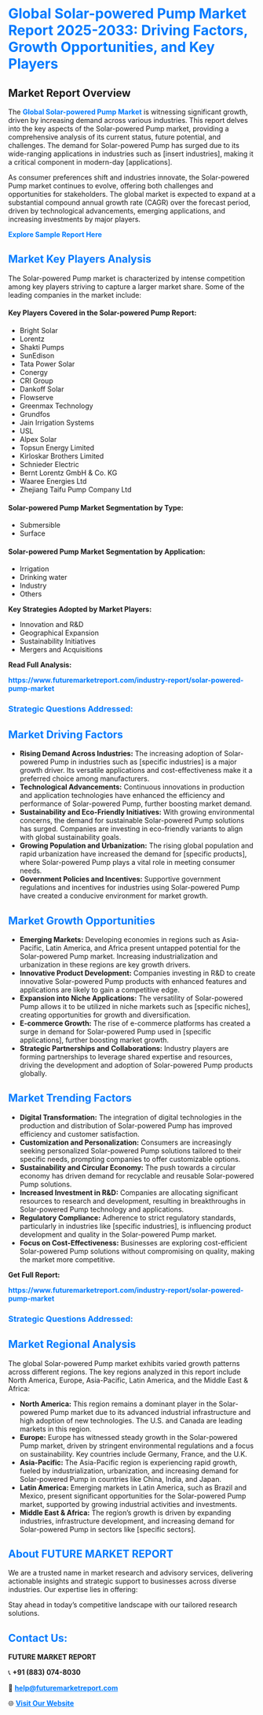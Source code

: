 <h1 style="color: #007BFF;">Global Solar-powered Pump Market Report 2025-2033: Driving Factors, Growth Opportunities, and Key Players</h1>

<section id="overview">
<h2>Market Report Overview</h2>
<p>The <a href="https://www.futuremarketreport.com/industry-report/solar-powered-pump-market" style="color: #007BFF; text-decoration: none;"><strong>Global Solar-powered Pump Market</strong></a> is witnessing significant growth, driven by increasing demand across various industries. This report delves into the key aspects of the Solar-powered Pump market, providing a comprehensive analysis of its current status, future potential, and challenges. The demand for Solar-powered Pump has surged due to its wide-ranging applications in industries such as [insert industries], making it a critical component in modern-day [applications].</p>
<p>As consumer preferences shift and industries innovate, the Solar-powered Pump market continues to evolve, offering both challenges and opportunities for stakeholders. The global market is expected to expand at a substantial compound annual growth rate (CAGR) over the forecast period, driven by technological advancements, emerging applications, and increasing investments by major players.</p>
</section>

<section id="overview">
<p><a href="https://www.futuremarketreport.com/request-sample/reportId=57785" style="color: #007BFF; text-decoration: none;"><strong>Explore Sample Report Here</strong></a></p>
</section>

<section id="key-players">
<h2 style="color: #007BFF;">Market Key Players Analysis</h2>
<p>The Solar-powered Pump market is characterized by intense competition among key players striving to capture a larger market share. Some of the leading companies in the market include:</p>
<h4>Key Players Covered in the Solar-powered Pump Report:</h4>
<ul><li>Bright Solar</li><li>Lorentz</li><li>Shakti Pumps</li><li>SunEdison</li><li>Tata Power Solar</li><li>Conergy</li><li>CRI Group</li><li>Dankoff Solar</li><li>Flowserve</li><li>Greenmax Technology</li><li>Grundfos</li><li>Jain Irrigation Systems</li><li>USL</li><li>Alpex Solar</li><li>Topsun Energy Limited</li><li>Kirloskar Brothers Limited</li><li>Schnieder Electric</li><li>Bernt Lorentz GmbH &amp; Co. KG</li><li>Waaree Energies Ltd</li><li>Zhejiang Taifu Pump Company Ltd</li></ul>
<h4>Solar-powered Pump Market Segmentation by Type:</h4>
<ul><li>Submersible</li><li>Surface</li></ul>

<h4>Solar-powered Pump Market Segmentation by Application:</h4>
<ul><li>Irrigation</li><li>Drinking water</li><li>Industry</li><li>Others</li></ul>
<p><strong>Key Strategies Adopted by Market Players:</strong></p>
<ul>
<li>Innovation and R&D</li>
<li>Geographical Expansion</li>
<li>Sustainability Initiatives</li>
<li>Mergers and Acquisitions</li>
</ul>
</section>

<section>
<p><strong>Read Full Analysis: </strong></p><a href="https://www.futuremarketreport.com/industry-report/solar-powered-pump-market" style="color: #007BFF; text-decoration: none;"><strong>https://www.futuremarketreport.com/industry-report/solar-powered-pump-market</strong></a>
<h3 style="color: #007BFF;">Strategic Questions Addressed:</h3>
</section>

<section id="driving-factors">
<h2 style="color: #007BFF;">Market Driving Factors</h2>
<ul>
<li><strong>Rising Demand Across Industries:</strong> The increasing adoption of Solar-powered Pump in industries such as [specific industries] is a major growth driver. Its versatile applications and cost-effectiveness make it a preferred choice among manufacturers.</li>
<li><strong>Technological Advancements:</strong> Continuous innovations in production and application technologies have enhanced the efficiency and performance of Solar-powered Pump, further boosting market demand.</li>
<li><strong>Sustainability and Eco-Friendly Initiatives:</strong> With growing environmental concerns, the demand for sustainable Solar-powered Pump solutions has surged. Companies are investing in eco-friendly variants to align with global sustainability goals.</li>
<li><strong>Growing Population and Urbanization:</strong> The rising global population and rapid urbanization have increased the demand for [specific products], where Solar-powered Pump plays a vital role in meeting consumer needs.</li>
<li><strong>Government Policies and Incentives:</strong> Supportive government regulations and incentives for industries using Solar-powered Pump have created a conducive environment for market growth.</li>
</ul>
</section>

<section id="growth-opportunities">
<h2 style="color: #007BFF;">Market Growth Opportunities</h2>
<ul>
<li><strong>Emerging Markets:</strong> Developing economies in regions such as Asia-Pacific, Latin America, and Africa present untapped potential for the Solar-powered Pump market. Increasing industrialization and urbanization in these regions are key growth drivers.</li>
<li><strong>Innovative Product Development:</strong> Companies investing in R&D to create innovative Solar-powered Pump products with enhanced features and applications are likely to gain a competitive edge.</li>
<li><strong>Expansion into Niche Applications:</strong> The versatility of Solar-powered Pump allows it to be utilized in niche markets such as [specific niches], creating opportunities for growth and diversification.</li>
<li><strong>E-commerce Growth:</strong> The rise of e-commerce platforms has created a surge in demand for Solar-powered Pump used in [specific applications], further boosting market growth.</li>
<li><strong>Strategic Partnerships and Collaborations:</strong> Industry players are forming partnerships to leverage shared expertise and resources, driving the development and adoption of Solar-powered Pump products globally.</li>
</ul>
</section>

<section id="trending-factors">
<h2 style="color: #007BFF;">Market Trending Factors</h2>
<ul>
<li><strong>Digital Transformation:</strong> The integration of digital technologies in the production and distribution of Solar-powered Pump has improved efficiency and customer satisfaction.</li>
<li><strong>Customization and Personalization:</strong> Consumers are increasingly seeking personalized Solar-powered Pump solutions tailored to their specific needs, prompting companies to offer customizable options.</li>
<li><strong>Sustainability and Circular Economy:</strong> The push towards a circular economy has driven demand for recyclable and reusable Solar-powered Pump solutions.</li>
<li><strong>Increased Investment in R&D:</strong> Companies are allocating significant resources to research and development, resulting in breakthroughs in Solar-powered Pump technology and applications.</li>
<li><strong>Regulatory Compliance:</strong> Adherence to strict regulatory standards, particularly in industries like [specific industries], is influencing product development and quality in the Solar-powered Pump market.</li>
<li><strong>Focus on Cost-Effectiveness:</strong> Businesses are exploring cost-efficient Solar-powered Pump solutions without compromising on quality, making the market more competitive.</li>
</ul>
</section>

<section>
<p><strong>Get Full Report: </strong></p><a href="https://www.futuremarketreport.com/industry-report/solar-powered-pump-market" style="color: #007BFF; text-decoration: none;"><strong>https://www.futuremarketreport.com/industry-report/solar-powered-pump-market</strong></a>
<h3 style="color: #007BFF;">Strategic Questions Addressed:</h3>
</section>


<section id="regional-analysis">
<h2 style="color: #007BFF;">Market Regional Analysis</h2>
<p>The global Solar-powered Pump market exhibits varied growth patterns across different regions. The key regions analyzed in this report include North America, Europe, Asia-Pacific, Latin America, and the Middle East & Africa:</p>
<ul>
<li><strong>North America:</strong> This region remains a dominant player in the Solar-powered Pump market due to its advanced industrial infrastructure and high adoption of new technologies. The U.S. and Canada are leading markets in this region.</li>
<li><strong>Europe:</strong> Europe has witnessed steady growth in the Solar-powered Pump market, driven by stringent environmental regulations and a focus on sustainability. Key countries include Germany, France, and the U.K.</li>
<li><strong>Asia-Pacific:</strong> The Asia-Pacific region is experiencing rapid growth, fueled by industrialization, urbanization, and increasing demand for Solar-powered Pump in countries like China, India, and Japan.</li>
<li><strong>Latin America:</strong> Emerging markets in Latin America, such as Brazil and Mexico, present significant opportunities for the Solar-powered Pump market, supported by growing industrial activities and investments.</li>
<li><strong>Middle East & Africa:</strong> The region’s growth is driven by expanding industries, infrastructure development, and increasing demand for Solar-powered Pump in sectors like [specific sectors].</li>
</ul>
</section>

<footer>
<h2 style="color: #007BFF;">About FUTURE MARKET REPORT</h2>
<p>We are a trusted name in market research and advisory services, delivering actionable insights and strategic support to businesses across diverse industries. Our expertise lies in offering:</p>

<p>Stay ahead in today’s competitive landscape with our tailored research solutions.</p>

<h2 style="color: #007BFF;">Contact Us:</h2>
<p><strong>FUTURE MARKET REPORT</strong></p>
<p>📞 <strong>+91 (883) 074-8030</strong></p>
<p>📧 <strong><a href="mailto:help@futuremarketreport.com" style="color: #007BFF;">help@futuremarketreport.com</a></strong></p>
<p>🌐 <strong><a href="https://www.futuremarketreport.com/" style="color: #007BFF;">Visit Our Website</a></strong></p>
</footer>